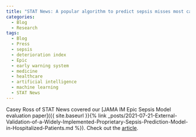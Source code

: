```yaml
---
title: "STAT News: A popular algorithm to predict sepsis misses most cases and sends frequent false alarms, study finds"
categories:
  - Blog
  - Research
tags:
  - Blog
  - Press
  - sepsis
  - deterioration index
  - Epic
  - early warning system
  - medicine
  - healthcare
  - artificial intelligence
  - machine learning
  - STAT News
---
```


Casey Ross of STAT News covered our [JAMA IM Epic Sepsis Model evaluation paper]({{ site.baseurl }}{% link _posts/2021-07-21-External-Validation-of-a-Widely-Implemented-Proprietary-Sepsis-Prediction-Model-in-Hospitalized-Patients.md %}). Check out the [article](https://www.statnews.com/2021/06/21/epic-sepsis-prediction-tool).
